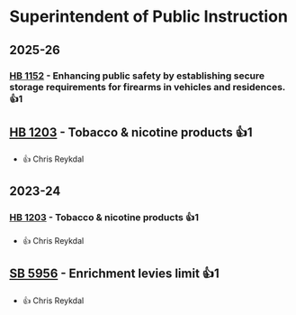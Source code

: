 # Superintendent of Public Instruction
## 2025-26

### [HB 1152](/bill/2025-26/hb/1152/) - Enhancing public safety by establishing secure storage requirements for firearms in vehicles and residences. 👍1  

## [HB 1203](/bill/2025-26/hb/1203/) - Tobacco & nicotine products 👍1  
* 👍 Chris Reykdal

## 2023-24

### [HB 1203](/bill/2023-24/hb/1203/) - Tobacco & nicotine products 👍1  
* 👍 Chris Reykdal

## [SB 5956](/bill/2023-24/sb/5956/) - Enrichment levies limit 👍1  
* 👍 Chris Reykdal
